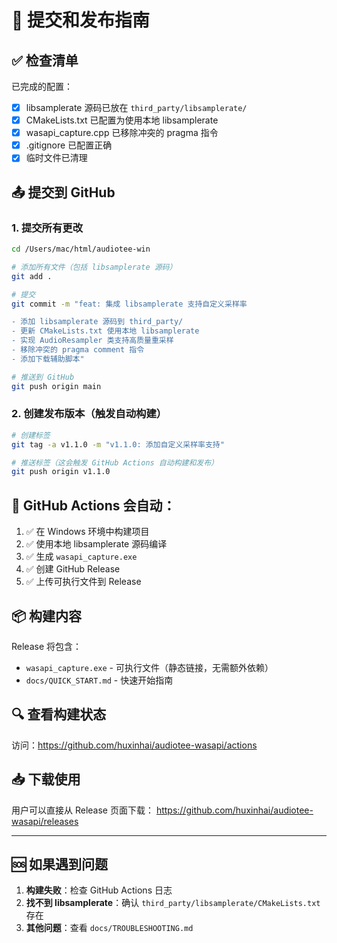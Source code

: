 # 🚀 提交和发布指南

## ✅ 检查清单

已完成的配置：
- [x] libsamplerate 源码已放在 `third_party/libsamplerate/`
- [x] CMakeLists.txt 已配置为使用本地 libsamplerate
- [x] wasapi_capture.cpp 已移除冲突的 pragma 指令
- [x] .gitignore 已配置正确
- [x] 临时文件已清理

## 📤 提交到 GitHub

### 1. 提交所有更改

```bash
cd /Users/mac/html/audiotee-win

# 添加所有文件（包括 libsamplerate 源码）
git add .

# 提交
git commit -m "feat: 集成 libsamplerate 支持自定义采样率

- 添加 libsamplerate 源码到 third_party/
- 更新 CMakeLists.txt 使用本地 libsamplerate
- 实现 AudioResampler 类支持高质量重采样
- 移除冲突的 pragma comment 指令
- 添加下载辅助脚本"

# 推送到 GitHub
git push origin main
```

### 2. 创建发布版本（触发自动构建）

```bash
# 创建标签
git tag -a v1.1.0 -m "v1.1.0: 添加自定义采样率支持"

# 推送标签（这会触发 GitHub Actions 自动构建和发布）
git push origin v1.1.0
```

## 🤖 GitHub Actions 会自动：

1. ✅ 在 Windows 环境中构建项目
2. ✅ 使用本地 libsamplerate 源码编译
3. ✅ 生成 `wasapi_capture.exe`
4. ✅ 创建 GitHub Release
5. ✅ 上传可执行文件到 Release

## 📦 构建内容

Release 将包含：
- `wasapi_capture.exe` - 可执行文件（静态链接，无需额外依赖）
- `docs/QUICK_START.md` - 快速开始指南

## 🔍 查看构建状态

访问：https://github.com/huxinhai/audiotee-wasapi/actions

## 📥 下载使用

用户可以直接从 Release 页面下载：
https://github.com/huxinhai/audiotee-wasapi/releases

---

## 🆘 如果遇到问题

1. **构建失败**：检查 GitHub Actions 日志
2. **找不到 libsamplerate**：确认 `third_party/libsamplerate/CMakeLists.txt` 存在
3. **其他问题**：查看 `docs/TROUBLESHOOTING.md`

